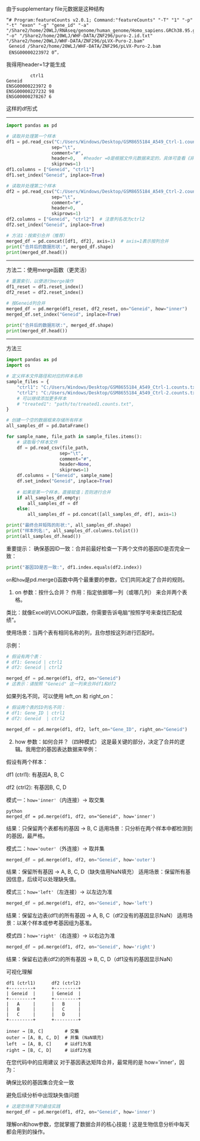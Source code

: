 由于supplementary file元数据是这种结构
```
“# Program:featureCounts v2.0.1; Command:"featureCounts" "-T" "1" "-p" "-t" "exon" "-g" "gene_id" "-a" "/Share2/home/20WLJ/RNAseq/genome/human_genome/Homo_sapiens.GRCh38.95.gtf" "-o" "/Share2/home/20WLJ/WHF-DATA/ZNF296/puro-2.id.txt" "/Share2/home/20WLJ/WHF-DATA/ZNF296/pLVX-Puro-2.bam"
 Geneid /Share2/home/20WLJ/WHF-DATA/ZNF296/pLVX-Puro-2.bam 
 ENSG00000223972 0”，
```
 
 
 我得用header=1才能生成 
  ```
           ctrl1 
 Geneid 
 ENSG00000223972 0 
 ENSG00000227232 98 
 ENSG00000278267 6
```
这样的df形式

---
```python
import pandas as pd

# 读取并处理第一个样本
df1 = pd.read_csv("C:/Users/Windows/Desktop/GSM8655184_A549_Ctrl-1.counts.txt", 
                 sep="\t", 
                 comment="#", 
                 header=0,   #header =0是根据文件元数据来定的，具体可查看《非标准
                 skiprows=1)
df1.columns = ["Geneid", "ctrl1"]
df1.set_index("Geneid", inplace=True)

# 读取并处理第二个样本
df2 = pd.read_csv("C:/Users/Windows/Desktop/GSM8655184_A549_Ctrl-2.counts.txt",  # 请替换为实际路径
                 sep="\t", 
                 comment="#", 
                 header=0,
                 skiprows=1)
df2.columns = ["Geneid", "ctrl2"]  # 注意列名改为ctrl2
df2.set_index("Geneid", inplace=True)

# 方法1：按索引合并（推荐）
merged_df = pd.concat([df1, df2], axis=1)  # axis=1表示按列合并
print("合并后的数据形状:", merged_df.shape)
print(merged_df.head())
```
---
方法二：使用merge函数（更灵活）
```python
# 重置索引，以便进行merge操作
df1_reset = df1.reset_index()
df2_reset = df2.reset_index()

# 按Geneid列合并
merged_df = pd.merge(df1_reset, df2_reset, on="Geneid", how="inner")
merged_df.set_index("Geneid", inplace=True)

print("合并后的数据形状:", merged_df.shape)
print(merged_df.head())
```

---
方法三
```python
import pandas as pd
import os

# 定义样本文件路径和对应的样本名称
sample_files = {
    "ctrl1": "C:/Users/Windows/Desktop/GSM8655184_A549_Ctrl-1.counts.txt",
    "ctrl2": "C:/Users/Windows/Desktop/GSM8655184_A549_Ctrl-2.counts.txt",
    # 可以继续添加更多样本
    # "treated1": "path/to/treated1.counts.txt",
}

# 创建一个空的数据框来存储所有样本
all_samples_df = pd.DataFrame()

for sample_name, file_path in sample_files.items():
    # 读取每个样本文件
    df = pd.read_csv(file_path, 
                    sep="\t", 
                    comment="#", 
                    header=None,
                    skiprows=1)
    df.columns = ["Geneid", sample_name]
    df.set_index("Geneid", inplace=True)
    
    # 如果是第一个样本，直接赋值；否则进行合并
    if all_samples_df.empty:
        all_samples_df = df
    else:
        all_samples_df = pd.concat([all_samples_df, df], axis=1)

print("最终合并矩阵的形状:", all_samples_df.shape)
print("样本列名:", all_samples_df.columns.tolist())
print(all_samples_df.head())
```
重要提示：
确保基因ID一致：合并前最好检查一下两个文件的基因ID是否完全一致：
```python
print("基因ID是否一致:", df1.index.equals(df2.index))
```
`on`和`how`是pd.merge()函数中两个最重要的参数，它们共同决定了合并的规则。

1. on 参数：按什么合并？
作用：指定依据哪一列（或哪几列） 来合并两个表格。

类比：就像Excel的VLOOKUP函数，你需要告诉电脑“按照学号来查找匹配成绩”。

使用场景：当两个表有相同名称的列，且你想按这列进行匹配时。

示例：

```python
# 假设有两个表：
# df1: Geneid | ctrl1
# df2: Geneid | ctrl2

merged_df = pd.merge(df1, df2, on="Geneid")
# 这表示：请按照 "Geneid" 这一列来合并df1和df2
```
如果列名不同，可以使用 left_on 和 right_on：

```python
# 假设两个表的ID列名不同：
# df1: Gene_ID | ctrl1
# df2: Geneid  | ctrl2

merged_df = pd.merge(df1, df2, left_on="Gene_ID", right_on="Geneid")
```
2. how 参数：如何合并？（四种模式）
这是最关键的部分，决定了合并的逻辑。我用您的基因表达数据来举例：

假设有两个样本：

df1 (ctrl1): 有基因A, B, C

df2 (ctrl2): 有基因B, C, D

模式一：`how='inner'`（内连接）→ 取交集
```
python
merged_df = pd.merge(df1, df2, on="Geneid", how='inner')
```
结果：只保留两个表都有的基因 → B, C
适用场景：只分析在两个样本中都检测到的基因，最严格。

模式二：`how='outer'`（外连接）→ 取并集
```python
merged_df = pd.merge(df1, df2, on="Geneid", how='outer')
```
结果：保留所有基因 → A, B, C, D（缺失值用NaN填充）
适用场景：保留所有基因信息，后续可以处理缺失值。

模式三：`how='left'`（左连接）→ 以左边为准
```python
merged_df = pd.merge(df1, df2, on="Geneid", how='left')
```
结果：保留左边表(df1)的所有基因 → A, B, C（df2没有的基因显示NaN）
适用场景：以某个样本或参考基因组为基准。

模式四：`how='right'`（右连接）→ 以右边为准
```python
merged_df = pd.merge(df1, df2, on="Geneid", how='right')
```
结果：保留右边表(df2)的所有基因 → B, C, D（df1没有的基因显示NaN）

可视化理解
```text
df1 (ctrl1)      df2 (ctrl2)
+---------+      +---------+
| Geneid  |      | Geneid  |
+---------+      +---------+
|   A     |      |   B     |
|   B     |      |   C     |
|   C     |      |   D     |
+---------+      +---------+

inner → [B, C]        # 交集
outer → [A, B, C, D]  # 并集 (NaN填充)
left  → [A, B, C]     # 以df1为准
right → [B, C, D]     # 以df2为准
```
在您代码中的应用建议
对于基因表达矩阵合并，最常用的是 how='inner'，因为：

确保比较的基因集合完全一致

避免后续分析中出现缺失值问题

```python
# 这是您场景下的最佳实践
merged_df = pd.merge(df1, df2, on="Geneid", how='inner')
```
理解on和how参数，您就掌握了数据合并的核心技能！这是生物信息分析中每天都会用到的操作。
